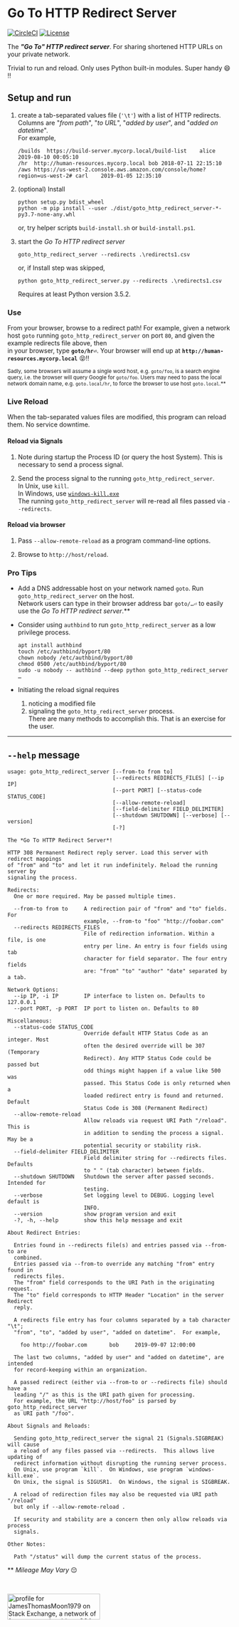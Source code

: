 
# Go To HTTP Redirect Server

[![CircleCI](https://circleci.com/gh/jtmoon79/coverlovin2.svg?style=svg)](https://circleci.com/gh/jtmoon79/goto_http_redirect_server)
[![License](https://img.shields.io/badge/License-Apache%202.0-blue.svg)](https://opensource.org/licenses/Apache-2.0)

The **_"Go To" HTTP redirect server_**. For sharing shortened HTTP URLs on
your private network.

Trivial to run and reload.  Only uses Python built-in modules.  Super handy 😄 ‼

## Setup and run

1. create a tab-separated values file (`'\t'`) with a list of HTTP redirects.<br />
   Columns are "_from path_", "_to URL_", "_added by user_", and "_added on datetime_".<br />
   For example,

       /builds	https://build-server.mycorp.local/build-list	alice	2019-08-10 00:05:10
       /hr	http://human-resources.mycorp.local	bob	2018-07-11 22:15:10
       /aws	https://us-west-2.console.aws.amazon.com/console/home?region=us-west-2#	carl	2019-01-05 12:35:10

2. (optional) Install<br />

       python setup.py bdist_wheel
       python -m pip install --user ./dist/goto_http_redirect_server-*-py3.7-none-any.whl

   or, try helper scripts `build-install.sh` or `build-install.ps1`.

3.  start the _Go To HTTP redirect server_

        goto_http_redirect_server --redirects .\redirects1.csv

    or, if Install step was skipped,

        python goto_http_redirect_server.py --redirects .\redirects1.csv

    Requires at least Python version 3.5.2.

### Use

From your browser, browse to a redirect path!  For example, given a network host
`goto` running `goto_http_redirect_server` on port `80`, and given the
example redirects file above, then<br />
in your browser, type **`goto/hr⏎`**. Your browser will end up at
**`http://human-resources.mycorp.local`** 😝‼

<small>

Sadly, some browsers will assume a single word host, e.g. `goto/foo`, is a
search engine query, i.e. the browser will query Google for `goto/foo`. 
Users may need to pass the local network domain name, e.g. `goto.local/hr`, to
force the browser to use host `goto.local`.\*\*

</small>

### Live Reload

When the tab-separated values files are modified, this program can reload them.
No service downtime.

#### Reload via Signals

 1. Note during startup the Process ID (or query the host System). This is
    necessary to send a process signal. 
 
 2. Send the process signal to the running `goto_http_redirect_server`.<br />
    In Unix, use `kill`.<br />
    In Windows, use [`windows-kill.exe`](https://github.com/alirdn/windows-kill/releases)<br />
    The running `goto_http_redirect_server` will re-read all files passed via
    `--redirects`.

#### Reload via browser

1. Pass `--allow-remote-reload` as a program command-line options.

2. Browse to `http://host/reload`.

### Pro Tips

- Add a DNS addressable host on your network named `goto`. Run
`goto_http_redirect_server` on the host.<br />
Network users can type in their browser address bar `goto/…⏎` to easily use the
_Go To HTTP redirect server_.\*\*

- Consider using `authbind` to run `goto_http_redirect_server` as a low
privilege process.

      apt install authbind
      touch /etc/authbind/byport/80
      chown nobody /etc/authbind/byport/80
      chmod 0500 /etc/authbind/byport/80
      sudo -u nobody -- authbind --deep python goto_http_redirect_server …

- Initiating the reload signal requires
  1. noticing a modified file
  2. signaling the `goto_http_redirect_server` process.<br />
  There are many methods to accomplish this. That is an exercise for the user.

----

## `--help` message

    usage: goto_http_redirect_server [--from-to from to]
                                     [--redirects REDIRECTS_FILES] [--ip IP]
                                     [--port PORT] [--status-code STATUS_CODE]
                                     [--allow-remote-reload]
                                     [--field-delimiter FIELD_DELIMITER]
                                     [--shutdown SHUTDOWN] [--verbose] [--version]
                                     [-?]

    The *Go To HTTP Redirect Server*!

    HTTP 308 Permanent Redirect reply server. Load this server with redirect mappings
    of "from" and "to" and let it run indefinitely. Reload the running server by
    signaling the process.

    Redirects:
      One or more required. May be passed multiple times.

      --from-to from to     A redirection pair of "from" and "to" fields. For
                            example, --from-to "foo" "http://foobar.com"
      --redirects REDIRECTS_FILES
                            File of redirection information. Within a file, is one
                            entry per line. An entry is four fields using tab
                            character for field separator. The four entry fields
                            are: "from" "to" "author" "date" separated by a tab.

    Network Options:
      --ip IP, -i IP        IP interface to listen on. Defaults to 127.0.0.1
      --port PORT, -p PORT  IP port to listen on. Defaults to 80

    Miscellaneous:
      --status-code STATUS_CODE
                            Override default HTTP Status Code as an integer. Most
                            often the desired override will be 307 (Temporary
                            Redirect). Any HTTP Status Code could be passed but
                            odd things might happen if a value like 500 was
                            passed. This Status Code is only returned when a
                            loaded redirect entry is found and returned. Default
                            Status Code is 308 (Permanent Redirect)
      --allow-remote-reload
                            Allow reloads via request URI Path "/reload". This is
                            in addition to sending the process a signal. May be a
                            potential security or stability risk.
      --field-delimiter FIELD_DELIMITER
                            Field delimiter string for --redirects files. Defaults
                            to " " (tab character) between fields.
      --shutdown SHUTDOWN   Shutdown the server after passed seconds. Intended for
                            testing.
      --verbose             Set logging level to DEBUG. Logging level default is
                            INFO.
      --version             show program version and exit
      -?, -h, --help        show this help message and exit

    About Redirect Entries:

      Entries found in --redirects file(s) and entries passed via --from-to are
      combined.
      Entries passed via --from-to override any matching "from" entry found in
      redirects files.
      The "from" field corresponds to the URI Path in the originating request.
      The "to" field corresponds to HTTP Header "Location" in the server Redirect
      reply.

      A redirects file entry has four columns separated by a tab character "\t";
      "from", "to", "added by user", "added on datetime".  For example,

        foo http://foobar.com       bob     2019-09-07 12:00:00

      The last two columns, "added by user" and "added on datetime", are intended
      for record-keeping within an organization.

      A passed redirect (either via --from-to or --redirects file) should have a
      leading "/" as this is the URI path given for processing.
      For example, the URL "http://host/foo" is parsed by goto_http_redirect_server
      as URI path "/foo".

    About Signals and Reloads:

      Sending goto_http_redirect_server the signal 21 (Signals.SIGBREAK) will cause
      a reload of any files passed via --redirects.  This allows live updating of
      redirect information without disrupting the running server process.
      On Unix, use program `kill`.  On Windows, use program `windows-kill.exe`.
      On Unix, the signal is SIGUSR1.  On Windows, the signal is SIGBREAK.

      A reload of redirection files may also be requested via URI path "/reload"
      but only if --allow-remote-reload .

      If security and stability are a concern then only allow reloads via process
      signals.

    Other Notes:

      Path "/status" will dump the current status of the process.

\*\* _Mileage May Vary_ 😔

<br />

<a href="https://stackexchange.com/users/216253/jamesthomasmoon1979"><img src="https://stackexchange.com/users/flair/216253.png" width="208" height="58" alt="profile for JamesThomasMoon1979 on Stack Exchange, a network of free, community-driven Q&amp;A sites" title="profile for JamesThomasMoon1979 on Stack Exchange, a network of free, community-driven Q&amp;A sites" /></a>
